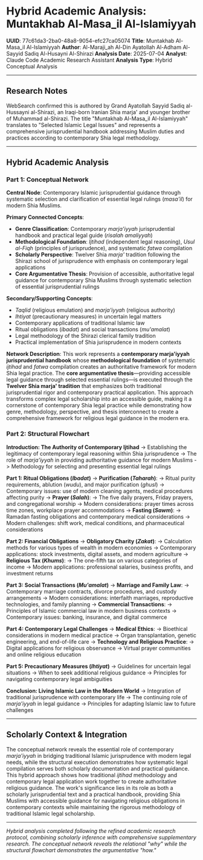 # Hybrid Academic Analysis: Muntakhab Al-Masa_il Al-Islamiyyah

**UUID**: 77c61da3-2ba0-48a8-9054-efc27ca05074
**Title**: Muntakhab Al-Masa_il Al-Islamiyyah
**Author**: Al-Maraji_ah Al-Din Ayatollah Al-Adham Al-Sayyid Sadiq Al-Husayni Al-Shirazi
**Analysis Date**: 2025-07-04
**Analyst**: Claude Code Academic Research Assistant
**Analysis Type**: Hybrid Conceptual Analysis

---

## Research Notes

WebSearch confirmed this is authored by Grand Ayatollah Sayyid Sadiq al-Hussayni al-Shirazi, an Iraqi-born Iranian Shia marja' and younger brother of Muhammad al-Shirazi. The title "Muntakhab Al-Masa_il Al-Islamiyyah" translates to "Selected Islamic Legal Issues" and represents a comprehensive jurisprudential handbook addressing Muslim duties and practices according to contemporary Shia legal methodology.

---

## Hybrid Academic Analysis

### Part 1: Conceptual Network

**Central Node**: Contemporary Islamic jurisprudential guidance through systematic selection and clarification of essential legal rulings (*masa'il*) for modern Shia Muslims.

**Primary Connected Concepts**:
- **Genre Classification**: Contemporary *marja'iyyah* jurisprudential handbook and practical legal guide (*risalah amaliyyah*)
- **Methodological Foundation**: *Ijtihad* (independent legal reasoning), *Usul al-Fiqh* (principles of jurisprudence), and systematic *fatwa* compilation
- **Scholarly Perspective**: Twelver Shia *marja'* tradition following the Shirazi school of jurisprudence with emphasis on contemporary legal applications
- **Core Argumentative Thesis**: Provision of accessible, authoritative legal guidance for contemporary Shia Muslims through systematic selection of essential jurisprudential rulings

**Secondary/Supporting Concepts**:
- *Taqlid* (religious emulation) and *marja'iyyah* (religious authority)
- *Ihtiyat* (precautionary measures) in uncertain legal matters
- Contemporary applications of traditional Islamic law
- Ritual obligations (*ibadat*) and social transactions (*mu'amalat*)
- Legal methodology of the Shirazi clerical family tradition
- Practical implementation of Shia jurisprudence in modern contexts

**Network Description**: This work represents a **contemporary marja'iyyah jurisprudential handbook** whose **methodological foundation** of systematic *ijtihad* and *fatwa* compilation creates an authoritative framework for modern Shia legal practice. The **core argumentative thesis**—providing accessible legal guidance through selected essential rulings—is executed through the **Twelver Shia marja' tradition** that emphasizes both traditional jurisprudential rigor and contemporary practical application. This approach transforms complex legal scholarship into an accessible guide, making it a cornerstone of contemporary Shia legal practice while demonstrating how genre, methodology, perspective, and thesis interconnect to create a comprehensive framework for religious legal guidance in the modern era.

### Part 2: Structural Flowchart

**Introduction: The Authority of Contemporary Ijtihad**
-> Establishing the legitimacy of contemporary legal reasoning within Shia jurisprudence
-> The role of *marja'iyyah* in providing authoritative guidance for modern Muslims
-> Methodology for selecting and presenting essential legal rulings

**Part 1: Ritual Obligations (*Ibadat*)**
-> **Purification (*Taharah*)**:
-> Ritual purity requirements, ablution (*wudu*), and major purification (*ghusl*)
-> Contemporary issues: use of modern cleaning agents, medical procedures affecting purity
-> **Prayer (*Salah*)**:
-> The five daily prayers, Friday prayers, and congregational worship
-> Modern considerations: prayer times across time zones, workplace prayer accommodations
-> **Fasting (*Sawm*)**:
-> Ramadan fasting obligations and contemporary medical considerations
-> Modern challenges: shift work, medical conditions, and pharmaceutical considerations

**Part 2: Financial Obligations**
-> **Obligatory Charity (*Zakat*)**:
-> Calculation methods for various types of wealth in modern economies
-> Contemporary applications: stock investments, digital assets, and modern agriculture
-> **Religious Tax (*Khums*)**:
-> The one-fifth tax on various categories of income
-> Modern applications: professional salaries, business profits, and investment returns

**Part 3: Social Transactions (*Mu'amalat*)**
-> **Marriage and Family Law**:
-> Contemporary marriage contracts, divorce procedures, and custody arrangements
-> Modern considerations: interfaith marriages, reproductive technologies, and family planning
-> **Commercial Transactions**:
-> Principles of Islamic commercial law in modern business contexts
-> Contemporary issues: banking, insurance, and digital commerce

**Part 4: Contemporary Legal Challenges**
-> **Medical Ethics**:
-> Bioethical considerations in modern medical practice
-> Organ transplantation, genetic engineering, and end-of-life care
-> **Technology and Religious Practice**:
-> Digital applications for religious observance
-> Virtual prayer communities and online religious education

**Part 5: Precautionary Measures (*Ihtiyat*)**
-> Guidelines for uncertain legal situations
-> When to seek additional religious guidance
-> Principles for navigating contemporary legal ambiguities

**Conclusion: Living Islamic Law in the Modern World**
-> Integration of traditional jurisprudence with contemporary life
-> The continuing role of *marja'iyyah* in legal guidance
-> Principles for adapting Islamic law to future challenges

---

## Scholarly Context & Integration

The conceptual network reveals the essential role of contemporary *marja'iyyah* in bridging traditional Islamic jurisprudence with modern legal needs, while the structural execution demonstrates how systematic legal compilation serves both scholarly documentation and practical guidance. This hybrid approach shows how traditional *ijtihad* methodology and contemporary legal application work together to create authoritative religious guidance. The work's significance lies in its role as both a scholarly jurisprudential text and a practical handbook, providing Shia Muslims with accessible guidance for navigating religious obligations in contemporary contexts while maintaining the rigorous methodology of traditional Islamic legal scholarship.

---

*Hybrid analysis completed following the refined academic research protocol, combining scholarly inference with comprehensive supplementary research. The conceptual network reveals the relational "why" while the structural flowchart demonstrates the argumentative "how."*
